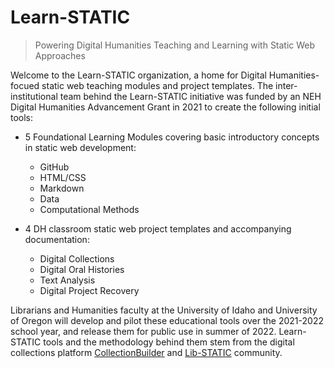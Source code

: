 # Learn-STATIC

> Powering Digital Humanities Teaching and Learning with Static Web Approaches

Welcome to the Learn-STATIC organization, a home for Digital Humanities-focued static web teaching modules and project templates.
The inter-institutional team behind the Learn-STATIC initiative was funded by an NEH Digital Humanities Advancement Grant in 2021 to create the following initial tools:

- 5 Foundational Learning Modules covering basic introductory concepts in static web development:
  - GitHub
  - HTML/CSS
  - Markdown
  - Data
  - Computational Methods
  
- 4 DH classroom static web project templates and accompanying documentation:
  - Digital Collections
  - Digital Oral Histories
  - Text Analysis
  - Digital Project Recovery

Librarians and Humanities faculty at the University of Idaho and University of Oregon will develop and pilot these educational tools over the 2021-2022 school year, and release them for public use in summer of 2022. 
Learn-STATIC tools and the methodology behind them stem from the digital collections platform [CollectionBuilder](https://collectionbuilder.github.io/) and [Lib-STATIC](https://lib-static.github.io/) community.
